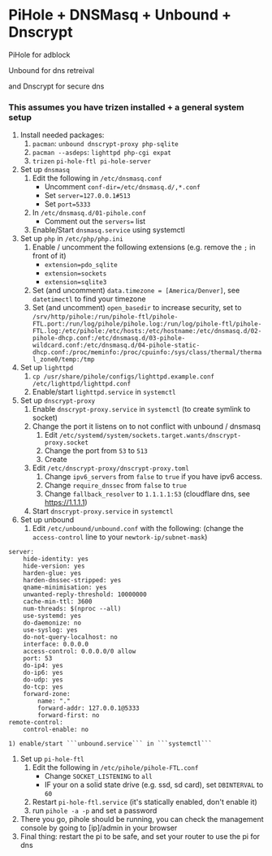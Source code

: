 # PiHole + DNSMasq + Unbound + Dnscrypt
PiHole for adblock

Unbound for dns retreival

and Dnscrypt for secure dns

### This assumes you have trizen installed + a general system setup

1) Install needed packages:
    1) ```pacman```: ```unbound dnscrypt-proxy php-sqlite```
    1) ```pacman --asdeps```: ```lighttpd php-cgi expat```
    1) ```trizen``` ```pi-hole-ftl pi-hole-server```
1) Set up ```dnsmasq```
    1) Edit the following in ```/etc/dnsmasq.conf```
        * Uncomment ```conf-dir=/etc/dnsmasq.d/,*.conf```
        * Set ```server=127.0.0.1#513```
        * Set ```port=5333```
    1) In ```/etc/dnsmasq.d/01-pihole.conf```
        * Comment out the ```servers=``` list
    1) Enable/Start ```dnsmasq.service``` using systemctl
1) Set up ```php``` in ```/etc/php/php.ini```
   1) Enable / uncomment the following extensions (e.g. remove the ```;``` in front of it)
       * ```extension=pdo_sqlite```
       * ```extension=sockets```
       * ```extension=sqlite3```
    1) Set (and uncomment) ```data.timezone = [America/Denver]```, see ```datetimectl``` to find your timezone
    1) Set (and uncomment) ```open_basedir``` to increase security, set to ```/srv/http/pihole:/run/pihole-ftl/pihole-FTL.port:/run/log/pihole/pihole.log:/run/log/pihole-ftl/pihole-FTL.log:/etc/pihole:/etc/hosts:/etc/hostname:/etc/dnsmasq.d/02-pihole-dhcp.conf:/etc/dnsmasq.d/03-pihole-wildcard.conf:/etc/dnsmasq.d/04-pihole-static-dhcp.conf:/proc/meminfo:/proc/cpuinfo:/sys/class/thermal/thermal_zone0/temp:/tmp```
1) Set up ```lighttpd```
    1) ```cp /usr/share/pihole/configs/lighttpd.example.conf /etc/lighttpd/lighttpd.conf```
    1) Enable/start ```lighttpd.service``` in ```systemctl```
1) Set up ```dnscrypt-proxy```
    1) Enable ```dnscrypt-proxy.service``` in ```systemctl``` (to create symlink to socket)
    1) Change the port it listens on to not conflict with unbound / dnsmasq
        1) Edit ```/etc/systemd/system/sockets.target.wants/dnscrypt-proxy.socket```
        1) Change the port from ```53``` to ```513```
        1) Create
    1) Edit ```/etc/dnscrypt-proxy/dnscrypt-proxy.toml```
        1) Change ```ipv6_servers``` from ```false``` to ```true``` if you have ipv6 access.
        1) Change ```require_dnssec``` from ```false``` to ```true```
        1) Change ```fallback_resolver``` to ```1.1.1.1:53``` (cloudflare dns, see https://1.1.1.1)
    1) Start ```dnscrypt-proxy.service``` in ```systemctl```
1) Set up unbound
    1) Edit ```/etc/unbound/unbound.conf``` with the following: (change the ```access-control``` line to your ```newtork-ip/subnet-mask```)
```
server:
    hide-identity: yes
    hide-version: yes
    harden-glue: yes
    harden-dnssec-stripped: yes
    qname-minimisation: yes
    unwanted-reply-threshold: 10000000
    cache-min-ttl: 3600
    num-threads: $(nproc --all)
    use-systemd: yes
    do-daemonize: no
    use-syslog: yes
    do-not-query-localhost: no
    interface: 0.0.0.0
    access-control: 0.0.0.0/0 allow
    port: 53
    do-ip4: yes
    do-ip6: yes
    do-udp: yes
    do-tcp: yes
    forward-zone:
        name: "."
        forward-addr: 127.0.0.1@5333
        forward-first: no
remote-control:
    control-enable: no
```
    1) enable/start ```unbound.service``` in ```systemctl```
1) Set up ```pi-hole-ftl```
    1) Edit the following in ```/etc/pihole/pihole-FTL.conf```
        * Change ```SOCKET_LISTENING``` to ```all```
        * IF your on a solid state drive (e.g. ssd, sd card), set ```DBINTERVAL``` to ```60```
    1) Restart ```pi-hole-ftl.service``` (it's statically enabled, don't enable it)
    1) run ```pihole -a -p``` and set a password
1) There you go, pihole should be running, you can check the management console by going to [ip]/admin in your browser
1) Final thing: restart the pi to be safe, and set your router to use the pi for dns
